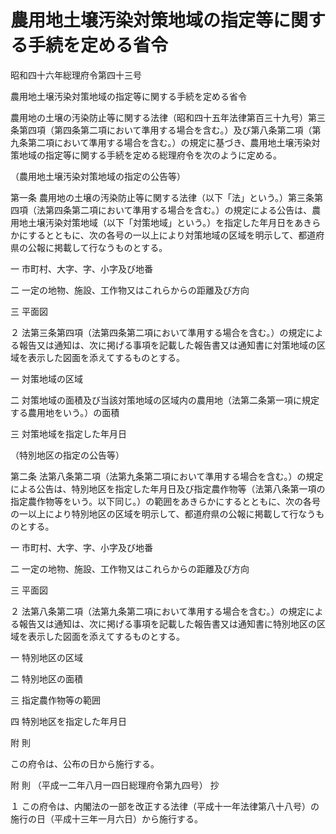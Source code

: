 # 農用地土壌汚染対策地域の指定等に関する手続を定める省令

昭和四十六年総理府令第四十三号

農用地土壌汚染対策地域の指定等に関する手続を定める省令

農用地の土壌の汚染防止等に関する法律（昭和四十五年法律第百三十九号）第三条第四項（第四条第二項において準用する場合を含む。）及び第八条第二項（第九条第二項において準用する場合を含む。）の規定に基づき、農用地土壌汚染対策地域の指定等に関する手続を定める総理府令を次のように定める。

（農用地土壌汚染対策地域の指定の公告等）

第一条 農用地の土壌の汚染防止等に関する法律（以下「法」という。）第三条第四項（法第四条第二項において準用する場合を含む。）の規定による公告は、農用地土壌汚染対策地域（以下「対策地域」という。）を指定した年月日をあきらかにするとともに、次の各号の一以上により対策地域の区域を明示して、都道府県の公報に掲載して行なうものとする。

一 市町村、大字、字、小字及び地番

二 一定の地物、施設、工作物又はこれらからの距離及び方向

三 平面図

２ 法第三条第四項（法第四条第二項において準用する場合を含む。）の規定による報告又は通知は、次に掲げる事項を記載した報告書又は通知書に対策地域の区域を表示した図面を添えてするものとする。

一 対策地域の区域

二 対策地域の面積及び当該対策地域の区域内の農用地（法第二条第一項に規定する農用地をいう。）の面積

三 対策地域を指定した年月日

（特別地区の指定の公告等）

第二条 法第八条第二項（法第九条第二項において準用する場合を含む。）の規定による公告は、特別地区を指定した年月日及び指定農作物等（法第八条第一項の指定農作物等をいう。以下同じ。）の範囲をあきらかにするとともに、次の各号の一以上により特別地区の区域を明示して、都道府県の公報に掲載して行なうものとする。

一 市町村、大字、字、小字及び地番

二 一定の地物、施設、工作物又はこれらからの距離及び方向

三 平面図

２ 法第八条第二項（法第九条第二項において準用する場合を含む。）の規定による報告又は通知は、次に掲げる事項を記載した報告書又は通知書に特別地区の区域を表示した図面を添えてするものとする。

一 特別地区の区域

二 特別地区の面積

三 指定農作物等の範囲

四 特別地区を指定した年月日

附 則

この府令は、公布の日から施行する。

附 則 （平成一二年八月一四日総理府令第九四号） 抄

１ この府令は、内閣法の一部を改正する法律（平成十一年法律第八十八号）の施行の日（平成十三年一月六日）から施行する。
